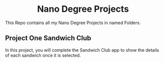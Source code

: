 <h1 align="center">Nano Degree Projects </h1>

This Repo contains all my Nano Degree Projects in named Folders.

## Project One Sandwich Club

In this project, you will complete the Sandwich Club app to show the details of each sandwich once it is selected.
